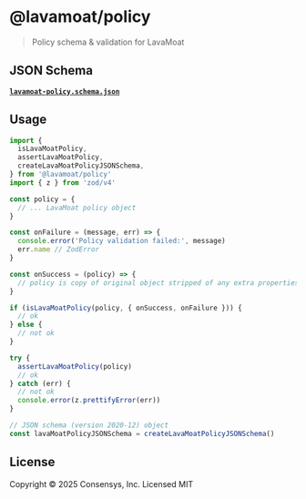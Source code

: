 # @lavamoat/policy

> Policy schema & validation for LavaMoat

## JSON Schema

**[`lavamoat-policy.schema.json`](./lavamoat-policy.schema.json)**

## Usage

```js
import {
  isLavaMoatPolicy,
  assertLavaMoatPolicy,
  createLavaMoatPolicyJSONSchema,
} from '@lavamoat/policy'
import { z } from 'zod/v4'

const policy = {
  // ... LavaMoat policy object
}

const onFailure = (message, err) => {
  console.error('Policy validation failed:', message)
  err.name // ZodError
}

const onSuccess = (policy) => {
  // policy is copy of original object stripped of any extra properties
}

if (isLavaMoatPolicy(policy, { onSuccess, onFailure })) {
  // ok
} else {
  // not ok
}

try {
  assertLavaMoatPolicy(policy)
  // ok
} catch (err) {
  // not ok
  console.error(z.prettifyError(err))
}

// JSON schema (version 2020-12) object
const lavaMoatPolicyJSONSchema = createLavaMoatPolicyJSONSchema()
```

## License

Copyright © 2025 Consensys, Inc. Licensed MIT
